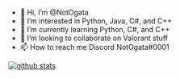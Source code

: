 - 👋 Hi, I’m @NotOgata
- 👀 I’m interested in Python, Java, C#, and C++
- 🌱 I’m currently learning Python, C#, and C++
- 💞️ I’m looking to collaborate on Valorant stuff
- 📫 How to reach me Discord NotOgata#0001

<!---
NotOgata/NotOgata is a ✨ special ✨ repository because its `README.md` (this file) appears on your GitHub profile.
You can click the Preview link to take a look at your changes.
--->

[![github stats](https://github-readme-stats.vercel.app/api?username=NotOgata&theme=react)](https://github.com/anuraghazra/github-readme-stats)
